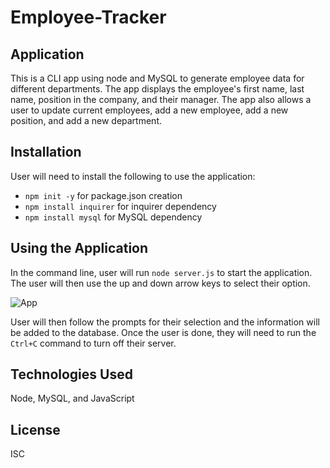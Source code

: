 # Employee-Tracker

## Application

This is a CLI app using node and MySQL to generate employee data for different departments. The app displays the employee's first name, last name, position in the company, and their manager. The app also allows a user to update current employees, add a new employee, add a new position, and add a new department.

## Installation

User will need to install the following to use the application:

- `npm init -y` for package.json creation
- `npm install inquirer` for inquirer dependency
- `npm install mysql` for MySQL dependency

## Using the Application

In the command line, user will run `node server.js` to start the application.
The user will then use the up and down arrow keys to select their option.

![App](assets/screen-shots/1-App-Commands.png?raw=true)

User will then follow the prompts for their selection and the information will be added to the database.
Once the user is done, they will need to run the `Ctrl+C` command to turn off their server.

## Technologies Used

Node, MySQL, and JavaScript

## License

ISC
